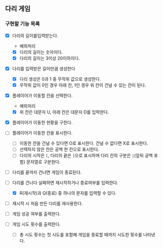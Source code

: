 ## 다리 게임

### 구현할 기능 목록
- [x] 다리의 길이를입력받는다.
  - 예외처리
  - [x] 다리의 길이는 숫자이다.
  - [x] 다리의 길이는 3이상 20이하이다.

- [x] 다리를 입력받은 길이만큼 생성한다
  - [x] 다리 생성은 0과 1 중 무작위 값으로 생성한다.
  - [x] 무작위 값이 0인 경우 아래 칸, 1인 경우 위 칸이 건널 수 있는 칸이 된다.

- [x] 플레이어가 이동할 칸을 선택한다.
  - 예외처리 
  - [x] 위 칸은 대문자 U, 아래 칸은 대문자 D를 입력한다.

- [x] 플레이어가 이동한 현황을 구한다.
- [ ] 플레이어가 이동한 칸을 표시한다.
  - [ ] 이동한 칸을 건널 수 있다면 O로 표시한다. 건널 수 없다면 X로 표시한다.
  - [ ] 선택하지 않은 칸은 공백 한 칸으로 표시한다.
  - [ ] 다리의 시작은 `[`, 다리의 끝은 `]`으로 표시하며 다리 칸의 구분은 ` | `(앞뒤 공백 포함) 문자열로 구분한다.

- [ ] 다리를 끝까지 건너면 게임이 종료된다.

- [ ] 다리를 건너다 실패하면 재시작하거나 종료여부를 입력한다.
  - [x] R(재시작)과 Q(종료) 중 하나의 문자를 입력할 수 있다.
- [ ] 재시작 시 처음 만든 다리를 재사용한다.

- [ ] 게임 성공 여부를 출력한다.
- [ ] 게임 시도 횟수를 출력한다.
  - [ ] 총 시도 횟수는 첫 시도를 포함해 게임을 종료할 때까지 시도한 횟수를 나타낸다.